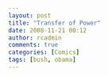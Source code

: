 ```yaml
---
layout: post
title: "Transfer of Power"
date: 2008-11-21 00:12
author: rcadmin
comments: true
categories: [Comics]
tags: [bush, obama]
---
```

<a href="http://bitsmack.com/comics/2008/11/21/transfer-of-power/"><img src="http://dl.bitsmack.com/uploads/2008/11/20081121.jpg" alt="" title="Next I'll show you the room where I set up my Hot Wheels tracks." class="alignnone size-full wp-image-1501" /></a>
